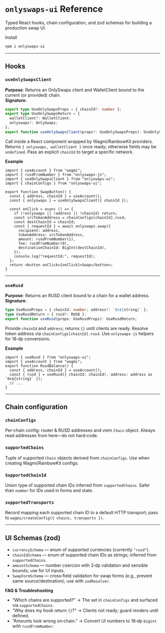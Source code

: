 # `onlyswaps-ui` Reference

Typed React hooks, chain configuration, and zod schemas for building a production swap UI.

Install

~~~bash
npm i onlyswaps-ui
~~~

---

## Hooks

### `useOnlySwapsClient`

**Purpose**: Returns an OnlySwaps client and WalletClient bound to the current (or provided) chain.  
**Signature**:  
~~~ts
export type UseOnlySwapsProps = { chainId?: number };
export type UseOnlySwapsReturn = {
  walletClient?: WalletClient;
  onlyswaps?: OnlySwaps;
};
export function useOnlySwapsClient(props?: UseOnlySwapsProps): UseOnlySwapsReturn;
~~~

Call inside a React component wrapped by Wagmi/RainbowKit providers. Returns `{ onlyswaps, walletClient }` once ready; otherwise fields may be `undefined`. Pass an explicit `chainId` to target a specific network. 

**Example**

~~~tsx
import { useAccount } from "wagmi";
import { rusdFromNumber } from "onlyswaps-js";
import { useOnlySwapsClient } from "onlyswaps-ui";
import { chainConfigs } from "onlyswaps-ui";

export function SwapButton() {
  const { address, chainId } = useAccount();
  const { onlyswaps } = useOnlySwapsClient({ chainId });

  const onClick = async () => {
    if (!onlyswaps || !address || !chainId) return;
    const srcTokenAddress = chainConfigs[chainId].rusd;
    const destChainId = chainId;
    const { requestId } = await onlyswaps.swap({
      recipient: address,
      tokenAddress: srcTokenAddress,
      amount: rusdFromNumber(1),
      fee: rusdFromNumber(0),
      destinationChainId: BigInt(destChainId),
    });
    console.log("requestId:", requestId);
  };
  return <button onClick={onClick}>Swap</button>;
}
~~~



---

### `useRusd`

**Purpose**: Returns an RUSD client bound to a chain for a wallet address.
**Signature**:

~~~ts
type UseRusdProps = { chainId: number; address?: `0x${string}` };
type UseRusdReturn = { rusd?: RUSD };
export function useRusd(props: UseRusdProps): UseRusdReturn;
~~~

Provide `chainId` and `address`; returns `{}` until clients are ready. Resolve token address via `chainConfigs[chainId].rusd`. Use `onlyswaps-js` helpers for 18‑dp conversions. 

**Example**

~~~tsx
import { useRusd } from "onlyswaps-ui";
import { useAccount } from "wagmi";
export function RusdBalance() {
  const { address, chainId } = useAccount();
  const { rusd } = useRusd({ chainId: chainId!, address: address as `0x${string}` });
  // ...
}
~~~



---

## Chain configuration

### `chainConfigs`

Per‑chain config: router & RUSD addresses and viem `Chain` object. Always read addresses from here—do not hard‑code. 

### `supportedChains`

Tuple of supported `Chain` objects derived from `chainConfigs`. Use when creating Wagmi/RainbowKit configs. 

### `SupportedChainId`

Union type of supported chain IDs inferred from `supportedChains`. Safer than `number` for IDs used in forms and state. 

### `supportedTransports`

Record mapping each supported chain ID to a default HTTP transport; pass to `wagmi/createConfig({ chains, transports })`. 

---

## UI Schemas (zod)

* `currencySchema` — enum of supported currencies (currently `"rusd"`). 
* `chainIdSchema` — enum of supported chain IDs as strings; inferred from `supportedChains`. 
* `amountSchema` — number coercion with 2‑dp validation and sensible bounds; use for UI inputs. 
* `SwapFormSchema` — cross‑field validation for swap forms (e.g., prevent same source/destination); use with `zodResolver`. 

**FAQ & Troubleshooting**

* “Which chains are supported?” → The set in `chainConfigs` and surfaced via `supportedChains`.
* “Why does my hook return `{}`?” → Clients not ready; guard renders until defined.
* “Amounts look wrong on‑chain.” → Convert UI numbers to 18‑dp `bigint` with `rusdFromNumber`. 
